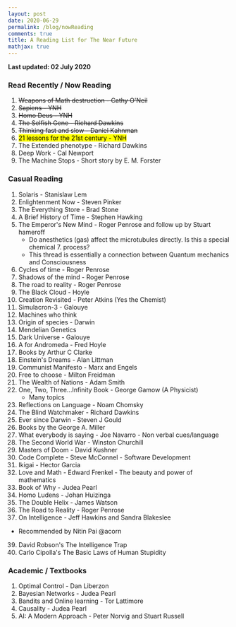 ```yaml
---
layout: post
date: 2020-06-29
permalink: /blog/nowReading
comments: true
title: A Reading List for The Near Future
mathjax: true
---
```


**Last updated: 02 July 2020**

### **Read Recently / Now Reading**
1. <s>Weapons of Math destruction - Cathy O'Neil</s>
2. <s>Sapiens - YNH</s>
3. <s>Homo Deus - YNH</s>
4. <s>The Selfish Gene - Richard Dawkins</s>
5. <s> Thinking fast and slow - Daniel Kahnman</s>
6. <mark>21 lessons for the 21st century - YNH</mark>
9. The Extended phenotype - Richard Dawkins
10. Deep Work - Cal Newport
11. The Machine Stops - Short story by E. M. Forster

### **Casual Reading**
1. Solaris - Stanislaw Lem
2. Enlightenment Now - Steven Pinker
3. The Everything Store - Brad Stone
4. A Brief History of Time - Stephen Hawking
5. The Emperor's New Mind - Roger Penrose and follow up by Stuart hameroff
    - Do anesthetics (gas) affect the microtubules directly. Is this a special chemical 7. process?
    - This thread is essentially a connection between Quantum mechanics and Consciousness
6. Cycles of time - Roger Penrose
7. Shadows of the mind - Roger Penrose
8. The road to reality - Roger Penrose
8. The Black Cloud - Hoyle
11. Creation Revisited - Peter Atkins (Yes the Chemist)
12. Simulacron-3 - Galouye
13. Machines who think 
14. Origin of species - Darwin
15. Mendelian Genetics
16. Dark Universe - Galouye
17. A for Andromeda - Fred Hoyle
18. Books by Arthur C Clarke
19. Einstein's Dreams - Alan Littman
20. Communist Manifesto - Marx and Engels
21. Free to choose - Milton Freidman
22. The Wealth of Nations - Adam Smith
23. One, Two, Three...Infinity
Book - George Gamow (A Physicist)
    - Many topics
24. Reflections on Language - Noam Chomsky
25. The Blind Watchmaker - Richard Dawkins
26. Ever since Darwin - Steven J Gould
27. Books by the George A. Miller
28. What everybody is saying - Joe Navarro
        - Non verbal cues/language
29. The Second World War - Winston Churchill
30. Masters of Doom - David Kushner
31. Code Complete - Steve McConnel - Software Development
32. Ikigai - Hector Garcia
33. Love and Math - Edward Frenkel - The beauty and power of mathematics
34. Book of Why - Judea Pearl
35. Homo Ludens - Johan Huizinga
36. The Double Helix - James Watson
37. The Road to Reality - Roger Penrose
38. On Intelligence - Jeff Hawkins and Sandra Blakeslee
- Recommended by Nitin Pai @acorn
39. David Robson's The Intelligence Trap
40. Carlo Cipolla's The Basic Laws of Human Stupidity

### **Academic / Textbooks**
1. Optimal Control - Dan Liberzon
2. Bayesian Networks - Judea Pearl
3. Bandits and Online learning - Tor Lattimore
4. Causality - Judea Pearl 
5. AI: A Modern Approach - Peter Norvig and Stuart Russell


